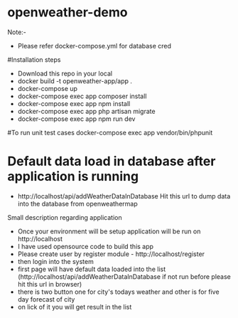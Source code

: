 # openweather-demo

Note:-
- Please refer docker-compose.yml for database cred

#Installation steps
- Download this repo in your local
- docker build -t openweather-app/app .
- docker-compose up
- docker-compose exec app composer install
- docker-compose exec app npm install
- docker-compose exec app php artisan migrate
- docker-compose exec app npm run dev

#To run unit test cases
docker-compose exec app vendor/bin/phpunit

# Default data load in database after application is running
- http://localhost/api/addWeatherDataInDatabase
  Hit this url to dump data into the database from openweathermap

Small description regarding application 
- Once your environment will be setup application will be run on http://localhost
- I have used opensource code to build this app 
- Please create user by register module - http://localhost/register
- then login into the system
- first page will have default data loaded into the list (http://localhost/api/addWeatherDataInDatabase if not run before please hit this url in browser)
- there is two button one for city's todays weather and other is for five day forecast of city
- on lick of it you will get result in the list
